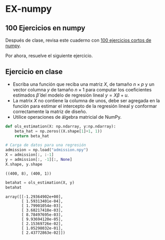 # EX-numpy

## 100 Ejercicios en numpy

Después de clase, revisa este cuaderno con [100 ejercicios cortos de numpy](https://colab.research.google.com/github/jyothi870/tejaswini5g5/blob/main/assignments/100_Numpy_exercises.ipynb). 

Por ahora, resuelve el siguiente ejercicio. 

## Ejercicio en clase

- Escriba una función que reciba una matriz $X$, de tamaño $n\times p$ y un vector columna $y$ de tamaño $n\times 1$ para computar los coeficientes estimados $\hat\beta$ del modelo de regresión lineal $y = X\beta+u$. 
- La matrix $X$ no contiene la columna de unos, debe ser agregada en la función para estimar el intercepto de la regresión lineal y conformar correctamente la matriz de diseño.
- Utilice operaciones de álgebra matricial de NumPy. 


```python
def ols_estimation(X: np.ndarray, y:np.ndarray): 
    beta_hat = np.zeros((X.shape[1]+1, 1))
    return beta_hat
```


```python
# Carga de datos para una regresión
admission = np.load("admission.npy")
X = admission[:, :-1]
y = admission[:, -1][:, None]
X.shape, y.shape
```




    ((400, 8), (400, 1))




```python
betahat = ols_estimation(X, y)
betahat
```




    array([[-1.29364902e+00],
           [ 1.59313401e-04],
           [ 1.79901054e-03],
           [ 3.68217418e-03],
           [ 8.78497695e-03],
           [ 9.93694120e-05],
           [ 2.15369726e-02],
           [ 1.05298032e-01],
           [ 2.43772863e-02]])

